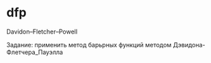 # dfp
Davidon–Fletcher–Powell

Задание: применить метод барьрных функций методом Дэвидона-Флетчера_Пауэлла
